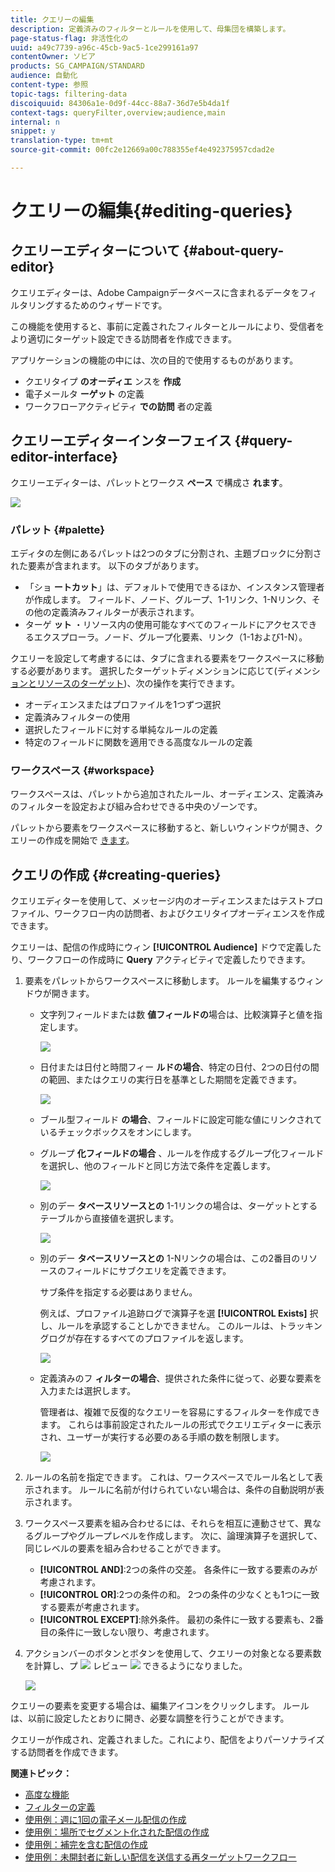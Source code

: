 ```yaml
---
title: クエリーの編集
description: 定義済みのフィルターとルールを使用して、母集団を構築します。
page-status-flag: 非活性化の
uuid: a49c7739-a96c-45cb-9ac5-1ce299161a97
contentOwner: ソビア
products: SG_CAMPAIGN/STANDARD
audience: 自動化
content-type: 参照
topic-tags: filtering-data
discoiquuid: 84306a1e-0d9f-44cc-88a7-36d7e5b4da1f
context-tags: queryFilter,overview;audience,main
internal: n
snippet: y
translation-type: tm+mt
source-git-commit: 00fc2e12669a00c788355ef4e492375957cdad2e

---
```



# クエリーの編集{#editing-queries}

## クエリーエディターについて {#about-query-editor}

クエリエディターは、Adobe Campaignデータベースに含まれるデータをフィルタリングするためのウィザードです。

この機能を使用すると、事前に定義されたフィルターとルールにより、受信者をより適切にターゲット設定できる訪問者を作成できます。

アプリケーションの機能の中には、次の目的で使用するものがあります。

* クエリタイプ **のオーディエ** ンスを **作成**
* 電子メールタ **ーゲット** の定義
* ワークフローアクティビティ **での訪問** 者の定義

## クエリーエディターインターフェイス {#query-editor-interface}

クエリーエディターは、パレットとワークス **ペース** で構成さ **れます**。

![](assets/query_editor_overview.png)

### パレット {#palette}

エディタの左側にあるパレットは2つのタブに分割され、主題ブロックに分割された要素が含まれます。 以下のタブがあります。

* 「ショ **ートカット**」は、デフォルトで使用できるほか、インスタンス管理者が作成します。 フィールド、ノード、グループ、1-1リンク、1-Nリンク、その他の定義済みフィルターが表示されます。
* ターゲ **ット** ・リソース内の使用可能なすべてのフィールドにアクセスできるエクスプローラ。ノード、グループ化要素、リンク（1-1および1-N）。

クエリーを設定して考慮するには、タブに含まれる要素をワークスペースに移動する必要があります。 選択したターゲットディメンションに応じて(ディメンシ [ョンとリソースのターゲット](../../automating/using/query.md#targeting-dimensions-and-resources))、次の操作を実行できます。

* オーディエンスまたはプロファイルを1つずつ選択
* 定義済みフィルターの使用
* 選択したフィールドに対する単純なルールの定義
* 特定のフィールドに関数を適用できる高度なルールの定義

### ワークスペース {#workspace}

ワークスペースは、パレットから追加されたルール、オーディエンス、定義済みのフィルターを設定および組み合わせできる中央のゾーンです。

パレットから要素をワークスペースに移動すると、新しいウィンドウが開き、クエリーの作成を開始で [きます](#creating-queries)。

## クエリの作成 {#creating-queries}

クエリエディターを使用して、メッセージ内のオーディエンスまたはテストプロファイル、ワークフロー内の訪問者、およびクエリタイプオーディエンスを作成できます。

クエリーは、配信の作成時にウィン **[!UICONTROL Audience]** ドウで定義したり、ワークフローの作成時に **Query** アクティビティで定義したりできます。

1. 要素をパレットからワークスペースに移動します。 ルールを編集するウィンドウが開きます。

   * 文字列フィールドまたは数 **値フィールドの**&#x200B;場合は、比較演算子と値を指定します。

      ![](assets/query_editor_audience_definition2.png)

   * 日付または日付と時間フィー **ルドの場合**、特定の日付、2つの日付の間の範囲、またはクエリの実行日を基準とした期間を定義できます。

      ![](assets/query_editor_date_field.png)

   * ブール型フィールド **の場合**、フィールドに設定可能な値にリンクされているチェックボックスをオンにします。
   * グループ **化フィールドの場合** 、ルールを作成するグループ化フィールドを選択し、他のフィールドと同じ方法で条件を定義します。

      ![](assets/query_editor_audience_definition4.png)

   * 別のデー **タベースリソースとの** 1-1リンクの場合は、ターゲットとするテーブルから直接値を選択します。

      ![](assets/query_editor_audience_definition5.png)

   * 別のデー **タベースリソースとの** 1-Nリンクの場合は、この2番目のリソースのフィールドにサブクエリを定義できます。

      サブ条件を指定する必要はありません。

      例えば、プロファイル追跡ログで演算子を選 **[!UICONTROL Exists]** 択し、ルールを承認することしかできません。 このルールは、トラッキングログが存在するすべてのプロファイルを返します。

      ![](assets/query_editor_audience_definition6.png)

   * 定義済みのフ **ィルターの場合**、提供された条件に従って、必要な要素を入力または選択します。

      管理者は、複雑で反復的なクエリーを容易にするフィルターを作成できます。 これらは事前設定されたルールの形式でクエリエディターに表示され、ユーザーが実行する必要のある手順の数を制限します。

      ![](assets/query-editor_filter_email-audience_filter.png)

1. ルールの名前を指定できます。 これは、ワークスペースでルール名として表示されます。 ルールに名前が付けられていない場合は、条件の自動説明が表示されます。
1. ワークスペース要素を組み合わせるには、それらを相互に連動させて、異なるグループやグループレベルを作成します。 次に、論理演算子を選択して、同じレベルの要素を組み合わせることができます。

   * **[!UICONTROL AND]**:2つの条件の交差。 各条件に一致する要素のみが考慮されます。
   * **[!UICONTROL OR]**:2つの条件の和。 2つの条件の少なくとも1つに一致する要素が考慮されます。
   * **[!UICONTROL EXCEPT]**:除外条件。 最初の条件に一致する要素も、2番目の条件に一致しない限り、考慮されます。

1. アクションバーのボタンとボタンを使用して、クエリーの対象となる要素数を計算し、プ ![](assets/count.png) レビュー ![](assets/preview.png) できるようになりました。

   ![](assets/query_editor_combining_rules.png)

クエリーの要素を変更する場合は、編集アイコンをクリックします。 ルールは、以前に設定したとおりに開き、必要な調整を行うことができます。

クエリーが作成され、定義されました。これにより、配信をよりパーソナライズする訪問者を作成できます。

**関連トピック：**

* [高度な機能](../../automating/using/advanced-expression-editing.md)
* [フィルターの定義](../../developing/using/configuring-filter-definition.md)
* [使用例：週に1回の電子メール配信の作成](../../automating/using/workflow-weekly-offer.md)
* [使用例：場所でセグメント化された配信の作成](../../automating/using/workflow-segmentation-location.md)
* [使用例：補完を含む配信の作成](../../automating/using/workflow-created-query-with-complement.md)
* [使用例：未開封者に新しい配信を送信する再ターゲットワークフロー](../../automating/using/workflow-cross-channel-retargeting.md)
